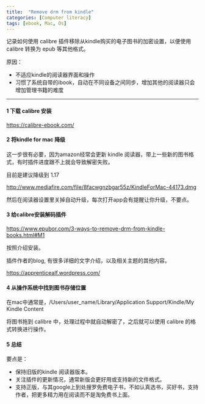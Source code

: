 ```yaml
---
title:  "Remove drm from kindle"
categories: [Computer literacy]
tags: [ebook, Mac, Os]
---
```


记录如何使用 calibre 插件移除从kindle购买的电子图书的加密设置，以便使用 calibre 转换为 epub 等其他格式。

原因：
- 不适应kindle的阅读器界面和操作
- 习惯了系统自带的ibook，自动在不同设备之间同步，增加其他的阅读器只会增加管理书籍的难度

---

#### 1 下载 calibre 安装

https://calibre-ebook.com/

#### 2 将kindle for mac 降级

这一步很有必要，因为amazon经常会更新 kindle 阅读器，带上一些新的图书格式，有时插件进度跟不上就会导致解密失败。

目前是建议降级到 1.17

http://www.mediafire.com/file/8facwgnzbgar55z/KindleForMac-44173.dmg

然后在阅读器设置里关掉自动升级，每次打开app会有提醒让你升级，不要点。

#### 3 给calibre安装解码插件

https://www.epubor.com/3-ways-to-remove-drm-from-kindle-books.html#M1

按照介绍安装。

插件作者的blog, 有很多详细的文字介绍，以及相关主题的其他内容。

https://apprenticealf.wordpress.com/

#### 4 从操作系统中找到图书存储位置

在mac中通常是，/Users/user_name/Library/Application Support/Kindle/My Kindle Content

将图书拖到 calibre 中，处理过程中就自动解密了，之后就可以使用 calibre 的格式转换进行操作。

#### 5 总结

要点是：

- 保持旧版的kindle 阅读器版本。
- 关注插件的更新情况，通常新版会更好用或支持新的文件格式。
- 支持正版，与其google上到处搜罗免费电子书，不如认真选书，买好书，支持作者，把更多精力用在阅读而不是淘免费书上面。
